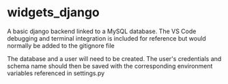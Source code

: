 # widgets_django
A basic django backend linked to a MySQL database. The VS Code debugging and terminal integration is included for reference but would normally be added to the gitignore file

The database and a user will need to be created. The user's credentials and schema name should then be saved with the corresponding environment variables referenced in settings.py
